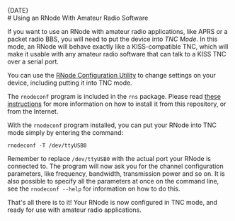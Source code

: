 [date]: <> (2023-01-07)
[title]: <> (Using an RNode With Amateur Radio Software)
[image]: <> (images/g4p.webp)
[excerpt]: <> (If you want to use an RNode with amateur radio applications, like APRS or a packet radio BBS, you will need to put the device into TNC Mode. In this mode, an RNode will behave exactly like a KISS-compatible TNC, which will make it usable with any amateur radio software.)
<div class="article_date">{DATE}</div>
# Using an RNode With Amateur Radio Software

If you want to use an RNode with amateur radio applications, like APRS or a packet radio BBS, you will need to put the device into *TNC Mode*. In this mode, an RNode will behave exactly like a KISS-compatible TNC, which will make it usable with any amateur radio software that can talk to a KISS TNC over a serial port.

You can use the [RNode Configuration Utility]({ASSET_PATH}m/using.html#the-rnodeconf-utility) to change settings on your device, including putting it into TNC mode. 

The `rnodeconf` program is included in the `rns` package. Please read [these instructions]({ASSET_PATH}s_rns.html) for more information on how to install it from this repository, or from the Internet.

With the `rnodeconf` program installed, you can put your RNode into TNC mode simply by entering the command:

```
rnodeconf -T /dev/ttyUSB0
```

Remember to replace `/dev/ttyUSB0` with the actual port your RNode is connected to. The program will now ask you for the channel configuration parameters, like frequency, bandwidth, transmission power and so on. It is also possible to specify all the parameters at once on the command line, see the `rnodeconf --help` for information on how to do this.

That's all there is to it! Your RNode is now configured in TNC mode, and ready for use with amateur radio applications.

